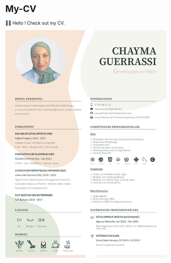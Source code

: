 # My-CV

👋🏻 Hello ! Check out my CV.

[![Hey there, I'm Chayma.](https://github.com/ChaymaGuerrassi/My-CV/blob/main/CV.png)](https://github.com/ChaymaGuerrassi/My-CV/blob/main/CV_Chayma_Guerrassi.pdf)
